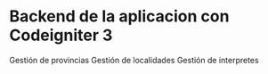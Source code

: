 # Backend de la aplicacion con Codeigniter 3
Gestión de provincias
Gestión de localidades
Gestión de interpretes
